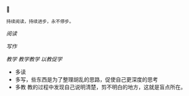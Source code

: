 





```
持续阅读，持续进步，永不停步。
```





*阅读*

*写作*

*教学 教学教学 以教促学*



- 多读
- 多写，些东西是为了整理胡乱的思路，促使自己更深度的思考
- 多教  教的过程中发现自己说明清楚，剪不明白的地方，这就是盲点所在。



   




